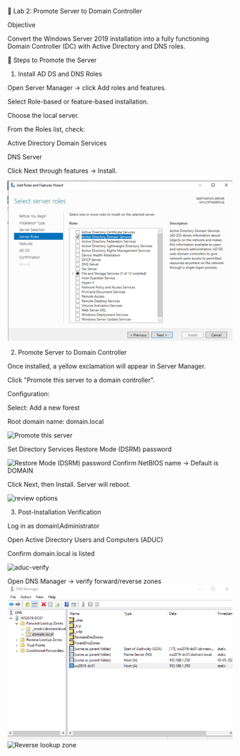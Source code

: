 🧪 Lab 2: Promote Server to Domain Controller

Objective

Convert the Windows Server 2019 installation into a fully functioning Domain Controller (DC) with Active Directory and DNS roles.

🔧 Steps to Promote the Server

1. Install AD DS and DNS Roles

Open Server Manager → click Add roles and features.

Select Role-based or feature-based installation.

Choose the local server.

From the Roles list, check:

Active Directory Domain Services

DNS Server

Click Next through features → Install.

![add-roles-ad-ds](./images/image-23.png)

2. Promote Server to Domain Controller

Once installed, a yellow exclamation will appear in Server Manager.

Click "Promote this server to a domain controller".

Configuration:

Select: Add a new forest

Root domain name: domain.local

![Promote this server](./images/image24.png)

Set Directory Services Restore Mode (DSRM) password

![Restore Mode (DSRM) password](./image/image25.png)
Confirm NetBIOS name → Default is DOMAIN



Click Next, then Install. Server will reboot.

![review options](./image/image-26.png)


3. Post-Installation Verification

Log in as domain\Administrator

Open Active Directory Users and Computers (ADUC)

Confirm domain.local is listed

![aduc-verify](./image/image-27.png)

Open DNS Manager → verify forward/reverse zones
![forword lookup zone](./images/image-28.png)
![Reverse lookup zone](./image/image-29.png)
